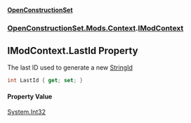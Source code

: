 #### [OpenConstructionSet](index.md 'index')
### [OpenConstructionSet.Mods.Context](index.md#OpenConstructionSet_Mods_Context 'OpenConstructionSet.Mods.Context').[IModContext](V6ll8xRvyNbd6Fd1yGQMHQ.md 'OpenConstructionSet.Mods.Context.IModContext')
## IModContext.LastId Property
The last ID used to generate a new [StringId](C7NXJeVk4qI07BbFStgaIg.md 'OpenConstructionSet.Data.IItem.StringId')
```csharp
int LastId { get; set; }
```
#### Property Value
[System.Int32](https://docs.microsoft.com/en-us/dotnet/api/System.Int32 'System.Int32')
